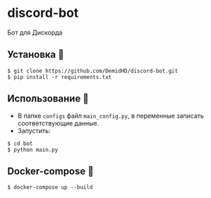 # discord-bot
Бот для Дискорда

## Установка 🎈
```
$ git clone https://github.com/DemidHD/discord-bot.git
$ pip install -r requirements.txt
```

## Использование 🎈
- В папке `configs` файл `main_config.py`, в переменные записать соответствующие данные.
- Запустить:
```
$ cd bot
$ python main.py
```

## Docker-compose 🎈
```
$ docker-compose up --build
```
